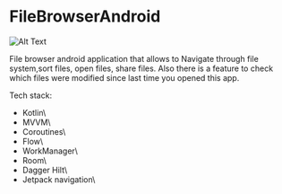 # FileBrowserAndroid

![Alt Text](https://i.imgur.com/2sgB3u2.gif)


File browser android application that allows to
Navigate through file system,sort files, open files, share files.
Also there is a feature to check which files were modified since last time you opened this app.

Tech stack:  
- Kotlin\
- MVVM\
- Coroutines\
- Flow\
- WorkManager\
- Room\
- Dagger Hilt\
- Jetpack navigation\
